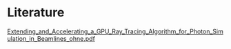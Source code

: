 # Literature

[Extending_and_Accelerating_a_GPU_Ray_Tracing_Algorithm_for_Photon_Simulation_in_Beamlines_ohne.pdf](../res/Extending_and_Accelerating_a_GPU_Ray_Tracing_Algorithm_for_Photon_Simulation_in_Beamlines_ohne.pdf)